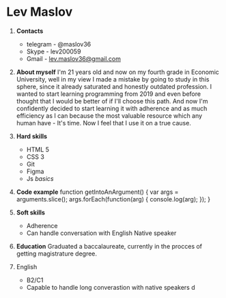 # Lev Maslov 
1. **Contacts** 
    - telegram - @maslov36
    - Skype - lev200059
    - Gmail - lev.maslov36@gmail.com
2. **About myself** I'm 21 years old and now on my fourth grade in Economic University, well in my view I made a mistake by going to study in this sphere, since it already saturated and honestly outdated profession. I wanted to start learning programming from 2019 and even before thought that I would be better of if I'll choose this path. And now I'm confidently decided to start learning it with adherence and as much efficiency as I can because the most valuable resource which any human have - It's time. Now I feel that I use it on a true cause. 
3. **Hard skills**
     - HTML 5
     - CSS 3
     - Git
     - Figma 
     - Js *basics*
4. **Code example** 
     function getIntoAnArgument() {
    var args = arguments.slice();
    args.forEach(function(arg) {
        console.log(arg);
    });
}
5. **Soft skills** 
    - Adherence 
    - Can handle conversation with English Native speaker 
6. **Education**
Graduated a baccalaureate, currently in the procces of getting magistrature degree.

7. English 
    - B2/C1
    - Capable to handle long converastion with native speakers d